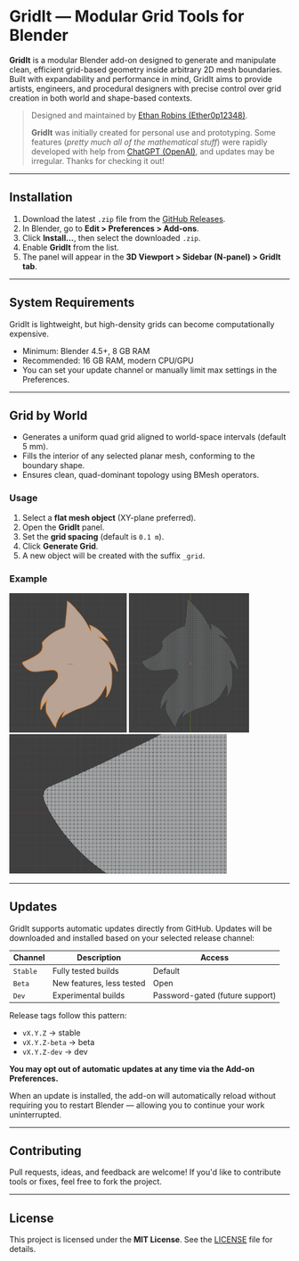 # GridIt — Modular Grid Tools for Blender

**GridIt** is a modular Blender add-on designed to generate and manipulate clean, efficient grid-based geometry inside arbitrary 2D mesh boundaries. Built with expandability and performance in mind, GridIt aims to provide artists, engineers, and procedural designers with precise control over grid creation in both world and shape-based contexts.

> Designed and maintained by [Ethan Robins (Ether0p12348)](https://github.com/Ether0p12348).
> 
> **GridIt** was initially created for personal use and prototyping. Some features (_pretty much all of the mathematical stuff_) were rapidly developed with help from [ChatGPT (OpenAI)](https://chat.openai.com), and updates may be irregular. Thanks for checking it out!

---

## Installation

1. Download the latest `.zip` file from the [GitHub Releases](https://github.com/Ether0p12348/Blender_GridIt/releases).
2. In Blender, go to **Edit > Preferences > Add-ons**.
3. Click **Install…**, then select the downloaded `.zip`.
4. Enable **GridIt** from the list.
5. The panel will appear in the **3D Viewport > Sidebar (N-panel) > GridIt tab**.

---

## System Requirements

GridIt is lightweight, but high-density grids can become computationally expensive.

- Minimum: Blender 4.5+, 8 GB RAM
- Recommended: 16 GB RAM, modern CPU/GPU
- You can set your update channel or manually limit max settings in the Preferences.

---

## Grid by World

- Generates a uniform quad grid aligned to world-space intervals (default 5 mm).
- Fills the interior of any selected planar mesh, conforming to the boundary shape.
- Ensures clean, quad-dominant topology using BMesh operators.

### Usage
1. Select a **flat mesh object** (XY-plane preferred).
2. Open the **GridIt** panel.
3. Set the **grid spacing** (default is `0.1 m`).
4. Click **Generate Grid**.
5. A new object will be created with the suffix `_grid`.

### Example

<p>
  <img title="Original Shape" src="https://github.com/Ether0p12348/Blender_GridIt/blob/master/images/original.png" height="250">
  <img title="Generated Grid (0.005 m)" src="https://github.com/Ether0p12348/Blender_GridIt/blob/master/images/generated.png" height="250">
  <img title="Generated Close-up (0.005 m)" src="https://github.com/Ether0p12348/Blender_GridIt/blob/master/images/generated_closeup.png" height="250">
</p>

---

## Updates

GridIt supports automatic updates directly from GitHub. Updates will be downloaded and installed based on your selected release channel:

| Channel | Description | Access |
|---------|-------------|--------|
| `Stable` | Fully tested builds | Default |
| `Beta` | New features, less tested | Open |
| `Dev` | Experimental builds | Password-gated (future support) |

Release tags follow this pattern:
- `vX.Y.Z` → stable
- `vX.Y.Z-beta` → beta
- `vX.Y.Z-dev` → dev

**You may opt out of automatic updates at any time via the Add-on Preferences.**

When an update is installed, the add-on will automatically reload without requiring you to restart Blender — allowing you to continue your work uninterrupted.

---

## Contributing

Pull requests, ideas, and feedback are welcome! If you'd like to contribute tools or fixes, feel free to fork the project.

---

## License

This project is licensed under the **MIT License**. See the [LICENSE](./LICENSE) file for details.
